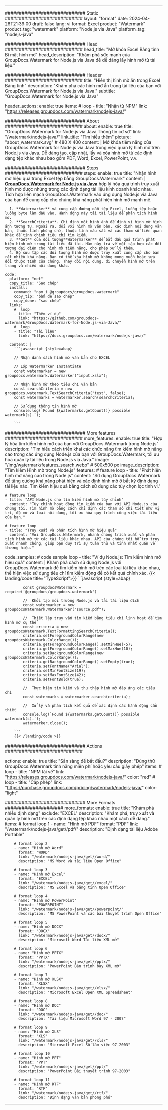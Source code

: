 
---
############################# Static ############################
layout: "format"
date:  2024-04-26T21:39:00
draft: false
lang: vi
format: Excel
product: "Watermark"
product_tag: "watermark"
platform: "Node.js via Java"
platform_tag: "nodejs-java"

############################# Head ############################
head_title: "Mở khóa Excel Bảng tính Bí mật hình mờ"
head_description: "Khám phá sức mạnh của GroupDocs.Watermark for Node.js via Java để dễ dàng lấy hình mờ từ tài liệu."

############################# Header ############################
title: "Hiển thị hình mờ ẩn trong Excel Bảng tính" 
description: "Khám phá các hình mờ ẩn trong tài liệu của bạn với GroupDocs.Watermark for Node.js via Java."
subtitle: "GroupDocs.Watermark for Node.js via Java" 

header_actions:
  enable: true
  items:
    #  loop
    - title: "Nhận từ NPM"
      link: "https://releases.groupdocs.com/watermark/nodejs-java/"
      
############################# About ############################
about:
    enable: true
    title: "GroupDocs.Watermark for Node.js via Java Thông tin cơ sở"
    link: "/watermark/nodejs-java/"
    link_title: "Tìm hiểu thêm"
    picture: "about_watermark.svg" # 480 X 400
    content: |
       Mở khóa tiềm năng của GroupDocs.Watermark for Node.js via Java trong việc quản lý hình mờ trên Node.js via Java. Dễ dàng tạo, cập nhật, lấy và xóa hình mờ từ các định dạng tệp khác nhau bao gồm PDF, Word, Excel, PowerPoint, v.v.

############################# Steps ############################
steps:
    enable: true
    title: "Nhận hình mờ hiệu quả trong Excel tệp bằng GroupDocs.Watermark"
    content: |
      **[GroupDocs.Watermark for Node.js via Java](https://products.groupdocs.com/watermark/nodejs-java/)** hợp lý hóa quá trình truy xuất hình mờ được nhúng trong các định dạng tài liệu kinh doanh khác nhau. Tích hợp liền mạch GroupDocs.Watermark vào ứng dụng Node.js via Java của bạn để cung cấp cho chúng khả năng phát hiện hình mờ mạnh mẽ.
      
      1. **Watermarker** và cung cấp đường dẫn tệp Excel, luồng tệp hoặc luồng byte làm đầu vào. Hành động này tải tài liệu để phân tích hình mờ.
      2. **SearchCriteria**. Chỉ định một hình ảnh để định vị hình mờ hình ảnh tương tự. Ngoài ra, đối với hình mờ văn bản, xác định nội dung văn bản, thuộc tính phông chữ, thuộc tính màu sắc và các tham số liên quan khác để tinh chỉnh tiêu chí tìm kiếm.
      3. **Get** của đối tượng**Watermarker** để bắt đầu quá trình phát hiện hình mờ trong tài liệu đã tải. Hàm này trả về một tập hợp các đối tượng đại diện cho hình mờ tiềm năng, cho phép xử lý thêm.
      4. Bộ sưu tập các đối tượng hình mờ được truy xuất cung cấp cho bạn rất nhiều khả năng. Bạn có thể xóa hình mờ không mong muốn hoặc sửa đổi thuộc tính của chúng. Thay đổi nội dung, di chuyển hình mờ trên trang và nhiều nội dung khác.
   
    code:
      platform: "net"
      copy_title: "Sao chép"
      install:
        command: "npm i @groupdocs/groupdocs.watermark"
        copy_tip: "bấm để sao chép"
        copy_done: "sao chép"
      links:
        #  loop
        - title: "Thêm ví dụ"
          link: "https://github.com/groupdocs-watermark/GroupDocs.Watermark-for-Node.js-via-Java/"
        #  loop
        - title: "Tài liệu"
          link: "https://docs.groupdocs.com/watermark/nodejs-java/"
          
      content: |
        ```javascript {style=abap}

        // Nhận danh sách hình mờ văn bản cho EXCEL

        // Lớp Watermarker Instantiate
        const watermarker = new groupdocs.watermark.Watermarker("input.xslx");
        
        // Nhận hình mờ theo tiêu chí văn bản
        const searchCriteria = new groupdocs.watermark.TextSearchCriteria("test", false);
        const watermarks = watermarker.search(searchCriteria);

        // Sử dụng thông tin hình mờ
        console.log(`Found ${watermarks.getCount()} possible watermark(s).`);
        
        ```            

############################# More features ############################
more_features:
  enable: true
  title: "Hợp lý hóa tìm kiếm hình mờ của bạn với GroupDocs.Watermark trong Node.js"
  description: "Tìm hiểu cách triển khai các chức năng tìm kiếm hình mờ nâng cao trong các ứng dụng Node.js của bạn với GroupDocs.Watermark, tối ưu hóa quản lý tài liệu trong Node.js via Java."
  image: "/img/watermark/features_search.webp" # 500x500 px
  image_description: "Tìm kiếm Hình mờ trong Node.js"
  features:
    # feature loop
    - title: "Phát hiện hình mờ nâng cao trong Node.js"
      content: "Sử dụng GroupDocs.Watermark để tăng cường khả năng phát hiện và xác định hình mờ ở bất kỳ định dạng tài liệu nào. Tìm kiếm hiệu quả bằng cách sử dụng các tùy chọn lọc tinh vi."

    # feature loop
    - title: "API Node.js cho tìm kiếm hình mờ tùy chỉnh"
      content: "Tùy chỉnh hoạt động tìm kiếm của bạn với API Node.js của chúng tôi. Tìm hình mờ bằng cách chỉ định các tham số chi tiết như vị trí, độ mờ và loại nội dung, tối ưu hóa quy trình công việc tài liệu của bạn."

    # feature loop
    - title: "Truy xuất và phân tích hình mờ hiệu quả"
      content: "Với GroupDocs.Watermark, nhanh chóng trích xuất và phân tích hình mờ từ các tài liệu khác nhau. API của chúng tôi hỗ trợ truy xuất nhanh chóng, giúp bạn duy trì sự tuân thủ và tính nhất quán về thương hiệu."
      
  code_samples:
    # code sample loop
    - title: "Ví dụ Node.js: Tìm kiếm hình mờ hiệu quả"
      content: |
        Khám phá cách sử dụng Node.js với GroupDocs.Watermark để tìm kiếm hình mờ trên các loại tài liệu khác nhau, thể hiện việc sử dụng tiêu chí tìm kiếm động để có kết quả chính xác.
        {{< landing/code title="TypeScript">}}
        ```javascript {style=abap}
        
            const groupdocsWatermark = require('@groupdocs/groupdocs.watermark')

            //  Khởi tạo môi trường Node.js và tải tài liệu đích
            const watermarker = new groupdocsWatermark.Watermarker("source.pdf");

            //  Thiết lập truy vấn tìm kiếm bằng tiêu chí linh hoạt để tìm hình mờ cụ thể
            const criteria = new groupdocsWatermark.TextFormattingSearchCriteria();
            criteria.setForegroundColorRange(new groupdocsWatermark.ColorRange());
            criteria.getForegroundColorRange().setMinHue(-5);
            criteria.getForegroundColorRange().setMaxHue(10);
            criteria.setBackgroundColorRange(new groupdocsWatermark.ColorRange());
            criteria.getBackgroundColorRange().setEmpty(true);
            criteria.setFontName("Arial");
            criteria.setMinFontSize(19);
            criteria.setMaxFontSize(42);
            criteria.setFontBold(true);
  
            //  Thực hiện tìm kiếm và thu thập hình mờ đáp ứng các tiêu chí
            const watermarks = watermarker.search(criteria);

            //  Xử lý và phân tích kết quả để xác định các hành động cần thiết
            console.log(`Found ${watermarks.getCount()} possible watermark(s).`);
            watermarker.close();

        ```
        {{< /landing/code >}}


############################# Actions ############################

actions:
  enable: true
  title: "Sẵn sàng để bắt đầu?"
  description: "Dùng thử GroupDocs.Watermark tính năng miễn phí hoặc yêu cầu giấy phép"
  items:
    #  loop
    - title: "NPM tải về"
      link: "https://releases.groupdocs.com/watermark/nodejs-java/"
      color: "red"
        #  loop
    - title: "Cấp phép"
      link: "https://purchase.groupdocs.com/pricing/watermark/nodejs-java/"
      color: "light"


############################# More Formats #####################
more_formats:
    enable: true
    title: "Khám phá nhiều định dạng"
    exclude: "EXCEL"
    description: "Khám phá, truy xuất và quản lý hình mờ trên các định dạng tệp khác nhau một cách dễ dàng."
    items: 
        # format loop 1
        - name: "Hình mờ PDF"
          format: "PDF"
          link: "/watermark/nodejs-java/get//pdf/"
          description: "Định dạng tài liệu Adobe Portable"

        # format loop 2
        - name: "Hình mờ Word"
          format: "WORD"
          link: "/watermark/nodejs-java/get//word/"
          description: "MS Word và tài liệu Open Office"
          
        # format loop 3
        - name: "Hình mờ Excel"
          format: "EXCEL"
          link: "/watermark/nodejs-java/get//excel/"
          description: "MS Excel và bảng tính Open Office"

        # format loop 4
        - name: "Hình mờ PowerPoint"
          format: "POWERPOINT"
          link: "/watermark/nodejs-java/get//powerpoint/"
          description: "MS PowerPoint và các bài thuyết trình Open Office"

        # format loop 5
        - name: "Hình mờ DOCX"
          format: "DOCX"
          link: "/watermark/nodejs-java/get//docx/"
          description: "Microsoft Word Tài liệu XML mở"
          
        # format loop 6
        - name: "Hình mờ PPTX"
          format: "PPTX"
          link: "/watermark/nodejs-java/get//pptx/"
          description: "PowerPoint Bản trình bày XML mở"
          
        # format loop 7
        - name: "Hình mờ XLSX"
          format: "XLSX"
          link: "/watermark/nodejs-java/get//xlsx/"
          description: "Microsoft Excel Open XML Spreadsheet"

        # format loop 8
        - name: "Hình mờ DOC"
          format: "DOC"
          link: "/watermark/nodejs-java/get//doc/"
          description: "Tài liệu Microsoft Word 97 - 2007"

        # format loop 9
        - name: "Hình mờ XLS"
          format: "XLS"
          link: "/watermark/nodejs-java/get//xls/"
          description: "Microsoft Excel Sổ làm việc 97-2003"

        # format loop 10
        - name: "Hình mờ PPT"
          format: "PPT"
          link: "/watermark/nodejs-java/get//ppt/"
          description: "PowerPoint Bài thuyết trình 97-2003"

        # format loop 11
        - name: "Hình mờ RTF"
          format: "RTF"
          link: "/watermark/nodejs-java/get//rtf/"
          description: "Định dạng văn bản phong phú"

---